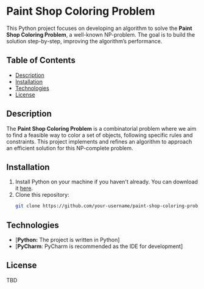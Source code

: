 # Paint Shop Coloring Problem

This Python project focuses on developing an algorithm to solve the **Paint Shop Coloring Problem**, a well-known NP-problem. The goal is to build the solution step-by-step, improving the algorithm’s performance.

## Table of Contents

- [Description](#description)
- [Installation](#installation)
- [Technologies](#technologies)
- [License](#license)

## Description

The **Paint Shop Coloring Problem** is a combinatorial problem where we aim to find a feasible way to color a set of objects, following specific rules and constraints. This project implements and refines an algorithm to approach an efficient solution for this NP-complete problem.

## Installation

1. Install Python on your machine if you haven't already. You can download it [here](https://www.python.org/downloads/).
2. Clone this repository:
   ```bash
   git clone https://github.com/your-username/paint-shop-coloring-problem.git

## Technologies

- [**Python:** The project is written in Python]
- [**PyCharm**: PyCharm is recommended as the IDE for development]

## License

TBD
